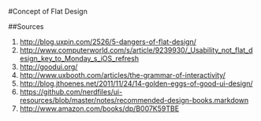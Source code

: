 #Concept of Flat Design

##Sources

1. http://blog.uxpin.com/2526/5-dangers-of-flat-design/
2. http://www.computerworld.com/s/article/9239930/_Usability_not_flat_design_key_to_Monday_s_iOS_refresh
3. http://goodui.org/
4. http://www.uxbooth.com/articles/the-grammar-of-interactivity/
5. http://blog.jthoenes.net/2011/11/24/14-golden-eggs-of-good-ui-design/
6. https://github.com/nerdfiles/ui-resources/blob/master/notes/recommended-design-books.markdown
7. http://www.amazon.com/books/dp/B007K59TBE
